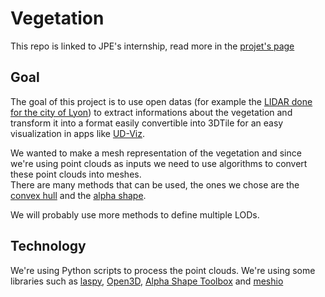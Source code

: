 ﻿# Vegetation

This repo is linked to JPE's internship, read more in the [projet's page](https://github.com/VCityTeam/VCity/blob/master/Projects/Gamagora/VegetationInternship.md)

## Goal

The goal of this project is to use open datas (for example the [LIDAR done for the city of Lyon](https://data.grandlyon.com/jeux-de-donnees/nuage-points-lidar-2018-metropole-lyon-format-laz/info)) to extract informations about the vegetation and transform it into a format easily convertible into 3DTile for an easy visualization in apps like [UD-Viz](https://github.com/VCityTeam/UD-Viz).  
  
We wanted to make a mesh representation of the vegetation and since we're using point clouds as inputs we need to use algorithms to convert these point clouds into meshes.  
There are many methods that can be used, the ones we chose are the [convex hull](https://en.wikipedia.org/wiki/Convex_hull) and the [alpha shape](https://en.wikipedia.org/wiki/Alpha_shape).  
  
We will probably use more methods to define multiple LODs.

## Technology
 
We're using Python scripts to process the point clouds. We're using some libraries such as [laspy](https://laspy.readthedocs.io/en/latest/), [Open3D](http://www.open3d.org/docs/release/index.html), [Alpha Shape Toolbox](https://alphashape.readthedocs.io/en/latest/readme.html) and [meshio](https://github.com/nschloe/meshio)
